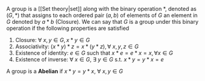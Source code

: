 A group is a [[Set theory|set]] along with the binary operation $*$, denoted as $(G,*)$ that assigns to each ordered pair $(a,b)$ of elements of $G$ an element in $G$ denoted by $a*b$ (Closure). We can say that $G$ is a group under this binary operation if the following properties are satisfied
1. Closure: $\forall\ x,y\in G, x*y\in G$
2. Associativity: $(x*y)*z=x*(y*z), \forall\ x,y,z\in G$
3. Existence of identity: $e\in G$ such that $x*e=e*x=x, \forall x\in G$
4. Existence of inverse: $\forall\ x\in G,\ \exists\ y\in G$ s.t. $x*y=y*x=e$

A group is a **Abelian** if $x*y=y*x,\ \forall\ x,y\in G$
